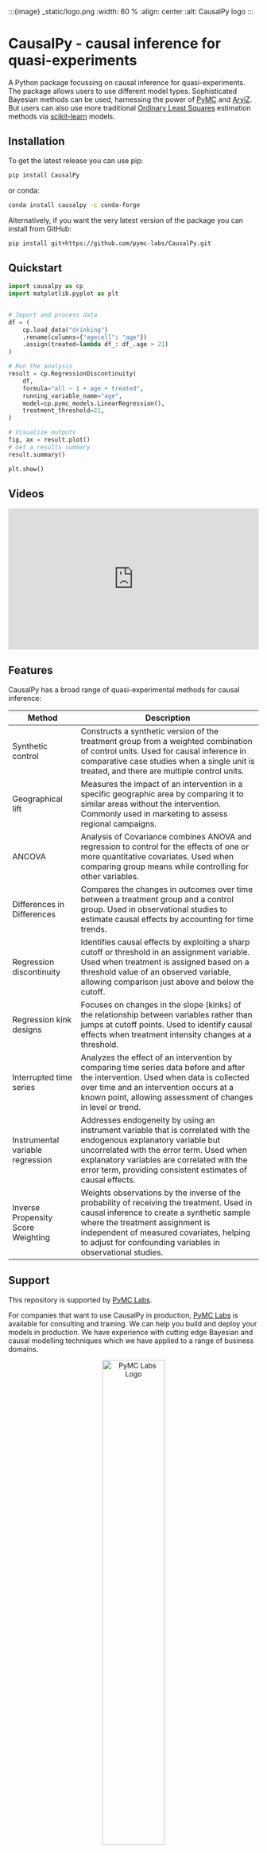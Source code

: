 :::{image} _static/logo.png
:width: 60 %
:align: center
:alt: CausalPy logo
:::

# CausalPy - causal inference for quasi-experiments

A Python package focussing on causal inference for quasi-experiments. The package allows users to use different model types. Sophisticated Bayesian methods can be used, harnessing the power of [PyMC](https://www.pymc.io/) and [ArviZ](https://python.arviz.org). But users can also use more traditional [Ordinary Least Squares](https://en.wikipedia.org/wiki/Ordinary_least_squares) estimation methods via [scikit-learn](https://scikit-learn.org) models.

## Installation

To get the latest release you can use pip:

```bash
pip install CausalPy
```

or conda:

```bash
conda install causalpy -c conda-forge
```

Alternatively, if you want the very latest version of the package you can install from GitHub:

```bash
pip install git+https://github.com/pymc-labs/CausalPy.git
```

## Quickstart

```python
import causalpy as cp
import matplotlib.pyplot as plt


# Import and process data
df = (
    cp.load_data("drinking")
    .rename(columns={"agecell": "age"})
    .assign(treated=lambda df_: df_.age > 21)
)

# Run the analysis
result = cp.RegressionDiscontinuity(
    df,
    formula="all ~ 1 + age + treated",
    running_variable_name="age",
    model=cp.pymc_models.LinearRegression(),
    treatment_threshold=21,
)

# Visualize outputs
fig, ax = result.plot()
# Get a results summary
result.summary()

plt.show()
```

## Videos

<style>
.video-container {
    position: relative;
    padding-bottom: 56.25%; /* 16:9 aspect ratio */
    height: 0;
    overflow: hidden;
    max-width: 100%;
    background: #000;
}

.video-container iframe {
    position: absolute;
    top: 0;
    left: 0;
    width: 100%;
    height: 100%;
    border: 0;
}
</style>

<div class="video-container">
    <iframe src="https://www.youtube.com/embed/gV6wzTk3o1U" title="YouTube video player" allow="accelerometer; autoplay; clipboard-write; encrypted-media; gyroscope; picture-in-picture; web-share" allowfullscreen></iframe>
</div>

## Features
CausalPy has a broad range of quasi-experimental methods for causal inference:

| Method	| Description |
|-|-|
| Synthetic control | Constructs a synthetic version of the treatment group from a weighted combination of control units. Used for causal inference in comparative case studies when a single unit is treated, and there are multiple control units.|
| Geographical lift | Measures the impact of an intervention in a specific geographic area by comparing it to similar areas without the intervention. Commonly used in marketing to assess regional campaigns. |
| ANCOVA | Analysis of Covariance combines ANOVA and regression to control for the effects of one or more quantitative covariates. Used when comparing group means while controlling for other variables. |
| Differences in Differences | Compares the changes in outcomes over time between a treatment group and a control group. Used in observational studies to estimate causal effects by accounting for time trends. |
|Regression discontinuity | Identifies causal effects by exploiting a sharp cutoff or threshold in an assignment variable. Used when treatment is assigned based on a threshold value of an observed variable, allowing comparison just above and below the cutoff. |
| Regression kink designs | Focuses on changes in the slope (kinks) of the relationship between variables rather than jumps at cutoff points. Used to identify causal effects when treatment intensity changes at a threshold. |
| Interrupted time series | Analyzes the effect of an intervention by comparing time series data before and after the intervention. Used when data is collected over time and an intervention occurs at a known point, allowing assessment of changes in level or trend. |
| Instrumental variable regression | Addresses endogeneity by using an instrument variable that is correlated with the endogenous explanatory variable but uncorrelated with the error term. Used when explanatory variables are correlated with the error term, providing consistent estimates of causal effects. |
| Inverse Propensity Score Weighting | Weights observations by the inverse of the probability of receiving the treatment. Used in causal inference to create a synthetic sample where the treatment assignment is independent of measured covariates, helping to adjust for confounding variables in observational studies. |

## Support

This repository is supported by [PyMC Labs](https://www.pymc-labs.io).

For companies that want to use CausalPy in production, [PyMC Labs](https://www.pymc-labs.com) is available for consulting and training. We can help you build and deploy your models in production. We have experience with cutting edge Bayesian and causal modelling techniques which we have applied to a range of business domains.

<p align="center">
  <a href="https://www.pymc-labs.io">
    <img src="./_static/pymc-labs-log.png" alt="PyMC Labs Logo" style="width:50%;">
  </a>
</p>

:::{toctree}
:hidden:

knowledgebase/index
api/index
notebooks/index
:::
